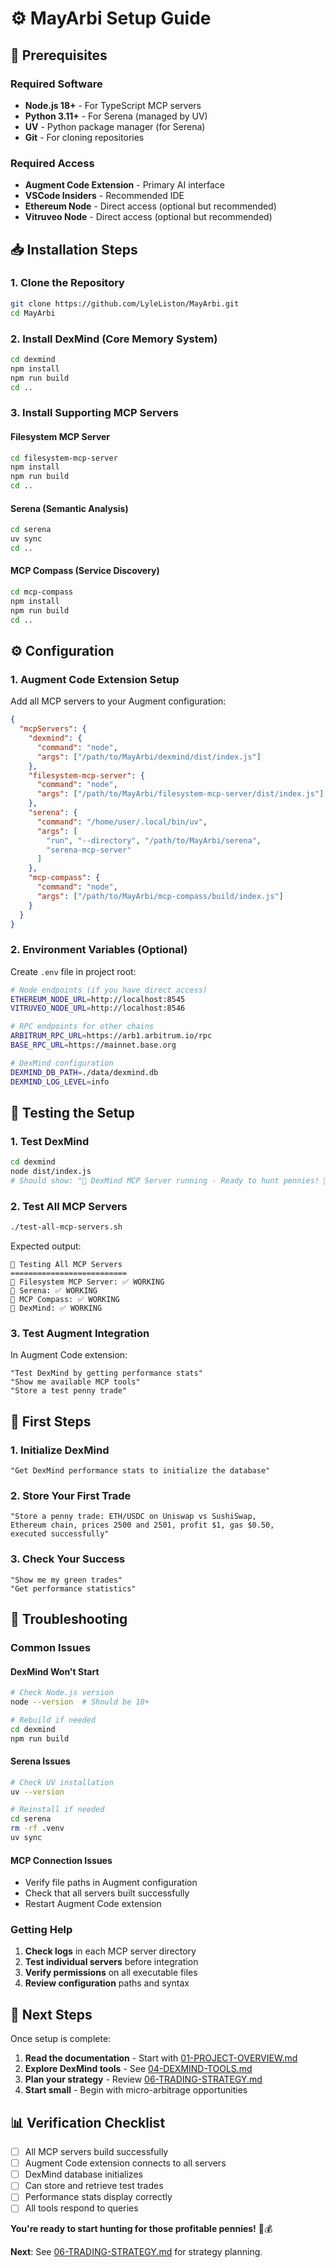 # ⚙️ MayArbi Setup Guide

## 🎯 Prerequisites

### Required Software
- **Node.js 18+** - For TypeScript MCP servers
- **Python 3.11+** - For Serena (managed by UV)
- **UV** - Python package manager (for Serena)
- **Git** - For cloning repositories

### Required Access
- **Augment Code Extension** - Primary AI interface
- **VSCode Insiders** - Recommended IDE
- **Ethereum Node** - Direct access (optional but recommended)
- **Vitruveo Node** - Direct access (optional but recommended)

## 📥 Installation Steps

### 1. Clone the Repository
```bash
git clone https://github.com/LyleListon/MayArbi.git
cd MayArbi
```

### 2. Install DexMind (Core Memory System)
```bash
cd dexmind
npm install
npm run build
cd ..
```

### 3. Install Supporting MCP Servers

#### Filesystem MCP Server
```bash
cd filesystem-mcp-server
npm install
npm run build
cd ..
```

#### Serena (Semantic Analysis)
```bash
cd serena
uv sync
cd ..
```

#### MCP Compass (Service Discovery)
```bash
cd mcp-compass
npm install
npm run build
cd ..
```

## ⚙️ Configuration

### 1. Augment Code Extension Setup

Add all MCP servers to your Augment configuration:

```json
{
  "mcpServers": {
    "dexmind": {
      "command": "node",
      "args": ["/path/to/MayArbi/dexmind/dist/index.js"]
    },
    "filesystem-mcp-server": {
      "command": "node", 
      "args": ["/path/to/MayArbi/filesystem-mcp-server/dist/index.js"]
    },
    "serena": {
      "command": "/home/user/.local/bin/uv",
      "args": [
        "run", "--directory", "/path/to/MayArbi/serena",
        "serena-mcp-server"
      ]
    },
    "mcp-compass": {
      "command": "node",
      "args": ["/path/to/MayArbi/mcp-compass/build/index.js"]
    }
  }
}
```

### 2. Environment Variables (Optional)

Create `.env` file in project root:
```bash
# Node endpoints (if you have direct access)
ETHEREUM_NODE_URL=http://localhost:8545
VITRUVEO_NODE_URL=http://localhost:8546

# RPC endpoints for other chains
ARBITRUM_RPC_URL=https://arb1.arbitrum.io/rpc
BASE_RPC_URL=https://mainnet.base.org

# DexMind configuration
DEXMIND_DB_PATH=./data/dexmind.db
DEXMIND_LOG_LEVEL=info
```

## 🧪 Testing the Setup

### 1. Test DexMind
```bash
cd dexmind
node dist/index.js
# Should show: "🧠 DexMind MCP Server running - Ready to hunt pennies! 🎯"
```

### 2. Test All MCP Servers
```bash
./test-all-mcp-servers.sh
```

Expected output:
```
🧪 Testing All MCP Servers
==========================
📁 Filesystem MCP Server: ✅ WORKING
🧠 Serena: ✅ WORKING  
🧭 MCP Compass: ✅ WORKING
🧠 DexMind: ✅ WORKING
```

### 3. Test Augment Integration

In Augment Code extension:
```
"Test DexMind by getting performance stats"
"Show me available MCP tools"
"Store a test penny trade"
```

## 🎯 First Steps

### 1. Initialize DexMind
```
"Get DexMind performance stats to initialize the database"
```

### 2. Store Your First Trade
```
"Store a penny trade: ETH/USDC on Uniswap vs SushiSwap, 
Ethereum chain, prices 2500 and 2501, profit $1, gas $0.50, 
executed successfully"
```

### 3. Check Your Success
```
"Show me my green trades"
"Get performance statistics"
```

## 🔧 Troubleshooting

### Common Issues

#### DexMind Won't Start
```bash
# Check Node.js version
node --version  # Should be 18+

# Rebuild if needed
cd dexmind
npm run build
```

#### Serena Issues
```bash
# Check UV installation
uv --version

# Reinstall if needed
cd serena
rm -rf .venv
uv sync
```

#### MCP Connection Issues
- Verify file paths in Augment configuration
- Check that all servers built successfully
- Restart Augment Code extension

### Getting Help

1. **Check logs** in each MCP server directory
2. **Test individual servers** before integration
3. **Verify permissions** on all executable files
4. **Review configuration** paths and syntax

## 🚀 Next Steps

Once setup is complete:

1. **Read the documentation** - Start with [01-PROJECT-OVERVIEW.md](01-PROJECT-OVERVIEW.md)
2. **Explore DexMind tools** - See [04-DEXMIND-TOOLS.md](04-DEXMIND-TOOLS.md)
3. **Plan your strategy** - Review [06-TRADING-STRATEGY.md](06-TRADING-STRATEGY.md)
4. **Start small** - Begin with micro-arbitrage opportunities

## 📊 Verification Checklist

- [ ] All MCP servers build successfully
- [ ] Augment Code extension connects to all servers
- [ ] DexMind database initializes
- [ ] Can store and retrieve test trades
- [ ] Performance stats display correctly
- [ ] All tools respond to queries

**You're ready to start hunting for those profitable pennies!** 🎯💰

**Next**: See [06-TRADING-STRATEGY.md](06-TRADING-STRATEGY.md) for strategy planning.
